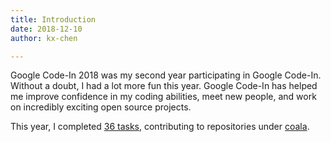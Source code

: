 ```yaml
---
title: Introduction
date: 2018-12-10
author: kx-chen

---
```


Google Code-In 2018 was my second year participating in Google Code-In. Without a doubt, I had a lot more fun this year. Google Code-In has helped me improve confidence in my coding abilities, meet new people, and work on incredibly exciting open source projects.

This year, I completed [36 tasks](/tasks), contributing to repositories under [coala](https://github.com/coala/).